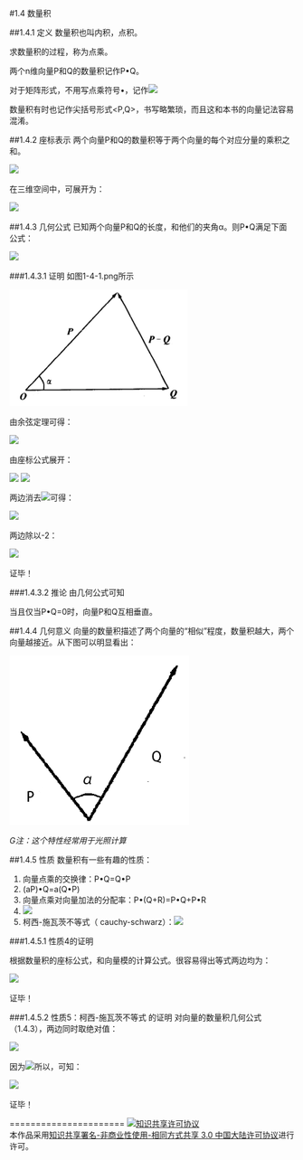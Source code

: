 #1.4 数量积

##1.4.1 定义
数量积也叫内积，点积。

求数量积的过程，称为点乘。

两个n维向量P和Q的数量积记作P•Q。

对于矩阵形式，不用写点乘符号•，记作<img src="http://www.forkosh.com/mathtex.cgi?$${P^T}Q$$">

数量积有时也记作尖括号形式<P,Q>，书写略繁琐，而且这和本书的向量记法容易混淆。

##1.4.2 座标表示
两个向量P和Q的数量积等于两个向量的每个对应分量的乘积之和。

<img src="http://www.forkosh.com/mathtex.cgi?\[P \cdot Q = \sum\limits_{i = 1}^n {{P_i}{Q_i}} \]">

在三维空间中，可展开为：

<img src="http://www.forkosh.com/mathtex.cgi?\[P \cdot Q = {P_x}{Q_x} + {P_y}{Q_y} + {P_z}{Q_z}\]">

##1.4.3 几何公式
已知两个向量P和Q的长度，和他们的夹角α。则P•Q满足下面公式：

<img src="http://www.forkosh.com/mathtex.cgi?\[P \cdot Q = \left| P \right|\left| Q \right|\cos \alpha \]">

###1.4.3.1 证明
如图1-4-1.png所示

![替代文本](pic/1-4-1.png "1-4-1.png")

由余弦定理可得：

<img src="http://www.forkosh.com/mathtex.cgi?\[{\left| {P - Q} \right|^2} = {\left| P \right|^2} + {\left| Q \right|^2} - 2\left| P \right|\left| Q \right|\cos \alpha \]">

由座标公式展开：

<img src="http://www.forkosh.com/mathtex.cgi?\[\sum\limits_{i = 1}^n {{{\left( {{P_i} - {Q_i}} \right)}^2}}  = \sum\limits_{i = 1}^n {{P_i}^2}  + \sum\limits_{i = 1}^n {{Q_i}^2}  - 2\left| P \right|\left| Q \right|\cos \alpha \]">

<img src="http://www.forkosh.com/mathtex.cgi?\[\sum\limits_{i = 1}^n {{P_i}^2}  + \sum\limits_{i = 1}^n {{Q_i}^2}  - 2\sum\limits_{i = 1}^n {{P_i}{Q_i}}  = \sum\limits_{i = 1}^n {{P_i}^2}  + \sum\limits_{i = 1}^n {{Q_i}^2}  - 2\left| P \right|\left| Q \right|\cos \alpha \]">

两边消去<img src="http://www.forkosh.com/mathtex.cgi?\[\sum\limits_{i = 1}^n {{P_i}^2}  + \sum\limits_{i = 1}^n {{Q_i}^2} \]">可得：

<img src="http://www.forkosh.com/mathtex.cgi?\[ - 2\sum\limits_{i = 1}^n {{P_i}{Q_i}}  =  - 2\left| P \right|\left| Q \right|\cos \alpha \]">

两边除以-2：

<img src="http://www.forkosh.com/mathtex.cgi?\[\sum\limits_{i = 1}^n {{P_i}{Q_i}}  =  - 2\left| P \right|\left| Q \right|\cos \alpha \]">

证毕！

###1.4.3.2 推论
由几何公式可知

当且仅当P•Q=0时，向量P和Q互相垂直。

##1.4.4 几何意义
向量的数量积描述了两个向量的“相似”程度，数量积越大，两个向量越接近。从下图可以明显看出：

![替代文本](pic/1-4-2.png "1-4-2.png")

*G注：这个特性经常用于光照计算*

##1.4.5 性质
数量积有一些有趣的性质：

1. 向量点乘的交换律：P•Q=Q•P
2. (aP)•Q=a(Q•P)
3. 向量点乘对向量加法的分配率：P•(Q+R)=P•Q+P•R
4. <img src="http://www.forkosh.com/mathtex.cgi?\[P \cdot P = {\left| P \right|^2}\]">
5. 柯西-施瓦茨不等式（ cauchy-schwarz）：<img src="http://www.forkosh.com/mathtex.cgi?\[\left| {P \cdot Q} \right| \le \left| P \right|\left| Q \right|\]">

###1.4.5.1 性质4的证明

根据数量积的座标公式，和向量模的计算公式。很容易得出等式两边均为：

<img src="http://www.forkosh.com/mathtex.cgi?\[P_x^2 + P_y^2\]">

证毕！

###1.4.5.2 性质5：柯西-施瓦茨不等式 的证明
对向量的数量积几何公式（1.4.3），两边同时取绝对值：

<img src="http://www.forkosh.com/mathtex.cgi?\[\left| {P \cdot Q} \right| = \left| P \right|\left| Q \right|\left| {\cos \alpha } \right|\]">

因为<img src="http://www.forkosh.com/mathtex.cgi?\[\left| {\cos \alpha } \right| \le 1\]">所以，可知：

<img src="http://www.forkosh.com/mathtex.cgi?\[\left| {P \cdot Q} \right| \le \left| P \right|\left| Q \right|\]">

证毕！

======================
<a rel="license" href="http://creativecommons.org/licenses/by-nc-sa/3.0/cn/"><img alt="知识共享许可协议" style="border-width:0" src="https://i.creativecommons.org/l/by-nc-sa/3.0/cn/88x31.png" /></a><br />本作品采用<a rel="license" href="http://creativecommons.org/licenses/by-nc-sa/3.0/cn/">知识共享署名-非商业性使用-相同方式共享 3.0 中国大陆许可协议</a>进行许可。
